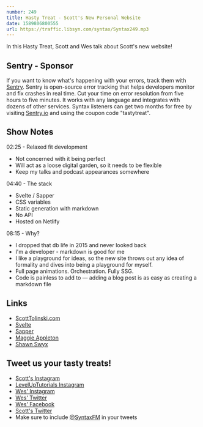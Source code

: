 ```yaml
---
number: 249
title: Hasty Treat - Scott's New Personal Website
date: 1589806800555
url: https://traffic.libsyn.com/syntax/Syntax249.mp3
---
```


In this Hasty Treat, Scott and Wes talk about Scott's new website!

## Sentry - Sponsor
If you want to know what's happening with your errors, track them with [Sentry](https://sentry.io/). Sentry is open-source error tracking that helps developers monitor and fix crashes in real time. Cut your time on error resolution from five hours to five minutes. It works with any language and integrates with dozens of other services. Syntax listeners can get two months for free by visiting [Sentry.io](https://sentry.io/) and using the coupon code "tastytreat".

## Show Notes

02:25 - Relaxed fit development

* Not concerned with it being perfect
* Will act as a loose digital garden, so it needs to be flexible
* Keep my talks and podcast appearances somewhere 

04:40 - The stack

* Svelte / Sapper
* CSS variables 
* Static generation with markdown
* No API 
* Hosted on Netlify

08:15 - Why?

* I dropped that db life in 2015 and never looked back
* I'm a developer - markdown is good for me
* I like a playground for ideas, so the new site throws out any idea of formality and dives into being a playground for myself.
* Full page animations. Orchestration. Fully SSG.
* Code is painless to add to — adding a blog post is as easy as creating a markdown file

## Links
* [ScottTolinski.com](https://www.scotttolinski.com/)
* [Svelte](https://svelte.dev/)
* [Sapper](https://sapper.svelte.dev/)
* [Maggie Appleton](https://maggieappleton.com/)
* [Shawn Swyx](https://www.swyx.io/)

## Tweet us your tasty treats!
* [Scott's Instagram](https://www.instagram.com/stolinski/)
* [LevelUpTutorials Instagram](https://www.instagram.com/LevelUpTutorials/)
* [Wes' Instagram](https://www.instagram.com/wesbos/)
* [Wes' Twitter](https://twitter.com/wesbos)
* [Wes' Facebook](https://www.facebook.com/wesbos.developer)
* [Scott's Twitter](https://twitter.com/stolinski)
* Make sure to include [@SyntaxFM](https://twitter.com/SyntaxFM) in your tweets